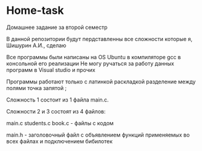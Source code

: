 # Home-task
Домашнее задание за второй семестр

В данной репозитории будут пердставленны все сложности которые я, Шишурин А.И., сделаю

Все программы были написаны на OS Ubuntu в компиляторе gcc в консольной его реализации
Не могу ручаться за работу данных программ в Visual studio и прочих

Программы работают только с латинкой раскладкой разделение между полями точка запятой ;


Сложность 1 состоит из 1 файла main.c.

Сложности 2 и 3 состоят из 4 файлов:

main.c students.c book.c - файлы с кодом

main.h - заголовочный файл с объявлением функций применяемых во всех файлах и подключением бибилотек


